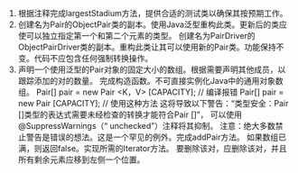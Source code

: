 1. 根据注释完成largestStadium方法，提供合适的测试类以确保其按预期工作。
2. 创建名为Pair的ObjectPair类的副本。使用Java泛型重构此类。更新后的类应使可以独立指定第一个和第二个元素的类型。
创建名为PairDriver的ObjectPairDriver类的副本。重构此类让其可以使用新的Pair类。功能保持不变。代码不应包含任何强制转换操作。
3. 声明一个使用泛型的Pair对象的固定大小的数组。根据需要声明其他成员，以跟踪添加的对的数量。
完成构造函数。不可直接实例化Java中的通用对象数组。
Pair[] pair = new Pair <K，V> [CAPACITY]; // 编译报错
Pair[] pair = new Pair [CAPACITY]; // 使用这种方法
这将导致以下警告：“类型安全：Pair []类型的表达式需要未经检查的转换才能符合Pair []”，
可以使用@SuppressWarnings（“ unchecked”）注释将其抑制。
注意：绝大多数禁止警告是错误的想法。这是一个罕见的例外。完成addPair方法。
如果数组已满，则返回false。实现所需的Iterator方法。
要删除该对，应删除该对，并且所有剩余元素应移到左侧一个位置。
